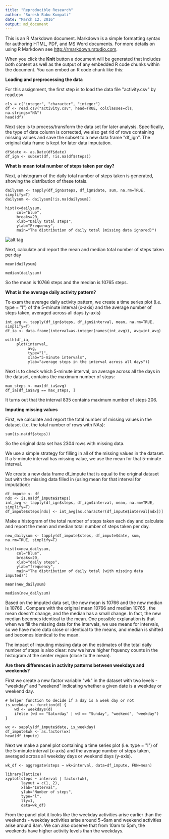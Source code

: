 ```yaml
---
title: "Reproducible Research"
author: "Suresh Babu Kumpati"
date: "March 12, 2016"
output: md_document
---
```


This is an R Markdown document. Markdown is a simple formatting syntax for authoring HTML, PDF, and MS Word documents. For more details on using R Markdown see <http://rmarkdown.rstudio.com>.

When you click the **Knit** button a document will be generated that includes both content as well as the output of any embedded R code chunks within the document. You can embed an R code chunk like this:

**Loading and preprocessing the data**

For this assignment, the first step is to load the data file "activity.csv" by read.csv


```{r, echo=TRUE}
cls = c("integer", "character", "integer")
df <- read.csv("activity.csv", head=TRUE, colClasses=cls, na.strings="NA")
head(df)
```
Next step is to process/transform the data set for later analysis. Specifically, the type of date column is corrected, we also get rid of rows containing missing values and save the subset to a new data frame "df_ign". The original data frame is kept for later data imputation. 

```{r, echo=TRUE}
df$date <- as.Date(df$date)
df_ign <- subset(df, !is.na(df$steps))
```

**What is mean total number of steps taken per day?**

Next, a histogram of the daily total number of steps taken is generated, showing the distribution of these totals.

```{r, echo=TRUE}
dailysum <- tapply(df_ign$steps, df_ign$date, sum, na.rm=TRUE, simplify=T)
dailysum <- dailysum[!is.na(dailysum)]

hist(x=dailysum,
     col="blue",
     breaks=20,
     xlab="Daily total steps",
     ylab="Frequency",
     main="The distribution of daily total (missing data ignored)")
```
![alt tag](http://url/to/unnamed-chunk-3-1.png)

Next, calculate and report the mean and median total number of steps taken per day

```{r, echo=TRUE}
mean(dailysum)

```
```{r, echo=TRUE}
median(dailysum)

```
So the mean is 10766 steps and the median is 10765 steps.

**What is the average daily activity pattern?**

To exam the average daily activity pattern, we create a time series plot (i.e. type = "l") of the 5-minute interval (x-axis) and the average number of steps taken, averaged across all days (y-axis)

```{r, echo=TRUE}
int_avg <- tapply(df_ign$steps, df_ign$interval, mean, na.rm=TRUE, simplify=T)
df_ia <- data.frame(interval=as.integer(names(int_avg)), avg=int_avg)

with(df_ia,
     plot(interval,
          avg,
          type="l",
          xlab="5-minute intervals",
          ylab="average steps in the interval across all days"))
```


Next is to check which 5-minute interval, on average across all the days in the dataset, contains the maximum number of steps:

```{r, echo=TRUE}
max_steps <- max(df_ia$avg)
df_ia[df_ia$avg == max_steps, ]

```
It turns out that the interval 835 contains maximum number of steps 206.

**Imputing missing values**

First, we calculate and report the total number of missing values in the dataset (i.e. the total number of rows with NAs):


```{r, echo=TRUE}
sum(is.na(df$steps))

```

So the original data set has 2304 rows with missing data.

We use a simple strategy for filling in all of the missing values in the dataset. If a 5-minute interval has missing value, we use the mean for that 5-minute interval.

We create a new data frame df_impute that is equal to the original dataset but with the missing data filled in (using mean for that interval for imputation):

```{r, echo=TRUE}
df_impute <- df
ndx <- is.na(df_impute$steps)
int_avg <- tapply(df_ign$steps, df_ign$interval, mean, na.rm=TRUE, simplify=T)
df_impute$steps[ndx] <- int_avg[as.character(df_impute$interval[ndx])]

```
Make a histogram of the total number of steps taken each day and calculate and report the mean and median total number of steps taken per day.

```{r, echo=TRUE}
new_dailysum <- tapply(df_impute$steps, df_impute$date, sum, na.rm=TRUE, simplify=T)

hist(x=new_dailysum,
     col="blue",
     breaks=20,
     xlab="daily steps",
     ylab="frequency",
     main="The distribution of daily total (with missing data imputed)")
```
```{r}
mean(new_dailysum)
```

```{r}
median(new_dailysum)
```

Based on the imputed data set, the new mean is 10766 and the new median is 10766 . Compare with the original mean 10766 and median 10765 , the mean doesn't change, and the median has a small change. In fact, the new median becomes identical to the mean. One possible explanation is that when we fill the missing data for the intervals, we use means for intervals, so we have more data close or identical to the means, and median is shifted and becomes identical to the mean.

The impact of imputing missing data on the estimates of the total daily number of steps is also clear: now we have higher frquency counts in the histogram at the center region (close to the mean).

**Are there differences in activity patterns between weekdays and weekends?**

First we create a new factor variable "wk" in the dataset with two levels - "weekday" and "weekend" indicating whether a given date is a weekday or weekend day.


```{r, echo=TRUE}
# helper function to decide if a day is a week day or not
is_weekday <- function(d) {
    wd <- weekdays(d)
    ifelse (wd == "Saturday" | wd == "Sunday", "weekend", "weekday")
}

wx <- sapply(df_impute$date, is_weekday)
df_impute$wk <- as.factor(wx)
head(df_impute)
```

Next we make a panel plot containing a time series plot (i.e. type = "l") of the 5-minute interval (x-axis) and the average number of steps taken, averaged across all weekday days or weekend days (y-axis).

```{r, echo=TRUE}
wk_df <- aggregate(steps ~ wk+interval, data=df_impute, FUN=mean)

library(lattice)
xyplot(steps ~ interval | factor(wk),
       layout = c(1, 2),
       xlab="Interval",
       ylab="Number of steps",
       type="l",
       lty=1,
       data=wk_df)
```

From the panel plot it looks like the weekday activities arise earlier than the weekends - weekday activities arise around 5~6am and weekend activities arise around 8am. We can also observe that from 10am to 5pm, the weekends have higher activity levels than the weekdays.


